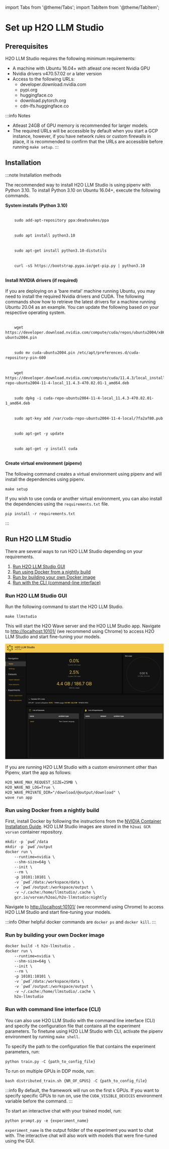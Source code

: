 import Tabs from '@theme/Tabs';
import TabItem from '@theme/TabItem';

# Set up H2O LLM Studio

## Prerequisites

H2O LLM Studio requires the following minimum requirements:

- A machine with Ubuntu 16.04+ with atleast one recent Nvidia GPU 
- Nvidia drivers v470.57.02 or a later version
- Access to the following URLs:
  - developer.download.nvidia.com
  - pypi.org
  - huggingface.co
  - download.pytorch.org
  - cdn-lfs.huggingface.co 

:::info Notes
- Atleast 24GB of GPU memory is recommended for larger models.
- The required URLs will be accessible by default when you start a GCP instance, however, if you have network rules or custom firewalls in place, it is recommended to confirm that the URLs are accessible before running `make setup`.
:::


## Installation

:::note Installation methods
<Tabs className="unique-tabs">
  <TabItem value="recommended-install" label="Recommended installation" default>
  <p>The recommended way to install H2O LLM Studio is using pipenv with Python 3.10. To install Python 3.10 on Ubuntu 16.04+, execute the following commands.</p>
  <p><b>System installs (Python 3.10)</b></p>
  <pre><code>
    sudo add-apt-repository ppa:deadsnakes/ppa   <br></br>
    sudo apt install python3.10  <br></br>
    sudo apt-get install python3.10-distutils  <br></br>
    curl -sS https://bootstrap.pypa.io/get-pip.py | python3.10 
  </code></pre>
  <p><b>Install NVIDIA drivers (if required)</b><br></br>
  If you are deploying on a 'bare metal' machine running Ubuntu, you may need to install the required Nvidia drivers and CUDA. The following commands show how to retrieve the latest drivers for a machine running Ubuntu 20.04 as an example. You can update the following based on your respective operating system.</p>
  <pre><code>
    wget https://developer.download.nvidia.com/compute/cuda/repos/ubuntu2004/x86_64/cuda-ubuntu2004.pin <br></br>
    sudo mv cuda-ubuntu2004.pin /etc/apt/preferences.d/cuda-repository-pin-600 <br></br>
    wget https://developer.download.nvidia.com/compute/cuda/11.4.3/local_installers/cuda-repo-ubuntu2004-11-4-local_11.4.3-470.82.01-1_amd64.deb <br></br>
    sudo dpkg -i cuda-repo-ubuntu2004-11-4-local_11.4.3-470.82.01-1_amd64.deb <br></br>
    sudo apt-key add /var/cuda-repo-ubuntu2004-11-4-local/7fa2af80.pub <br></br>
    sudo apt-get -y update <br></br>
    sudo apt-get -y install cuda
  </code></pre>
  <p><b>Create virtual environment (pipenv)</b>  <br></br>
  The following command creates a virtual environment using pipenv and will install the dependencies using pipenv.
  <pre><code>make setup</code></pre>
   </p>
  </TabItem>
  <TabItem value="using-requirements" label="Using requirements.txt">
  <p>If you wish to use conda or another virtual environment, you can also install the dependencies using the <code>requirements.txt</code> file. </p>
  <pre><code>pip install -r requirements.txt</code></pre>
  </TabItem>
</Tabs>
:::


## Run H2O LLM Studio

There are several ways to run H2O LLM Studio depending on your requirements.

1. [Run H2O LLM Studio GUI](#run-h2o-llm-studio-gui)
2. [Run using Docker from a nightly build](#run-using-docker-from-a-nightly-build)
3. [Run by building your own Docker image](#run-by-building-your-own-docker-image)
4. [Run with the CLI (command-line interface)](#run-with-command-line-interface-cli)

### Run H2O LLM Studio GUI

Run the following command to start the H2O LLM Studio. 

```
make llmstudio
```

This will start the H2O Wave server and the H2O LLM Studio app. Navigate to [http://localhost:10101/](http://localhost:10101/) (we recommend using Chrome) to access H2O LLM Studio and start fine-tuning your models. 

![home-screen](llm-studio-home-screen.png)

If you are running H2O LLM Studio with a custom environment other than Pipenv, start the app as follows: 

```
H2O_WAVE_MAX_REQUEST_SIZE=25MB \
H2O_WAVE_NO_LOG=True \
H2O_WAVE_PRIVATE_DIR="/download/@output/download" \
wave run app
```

### Run using Docker from a nightly build

First, install Docker by following the instructions from the [NVIDIA Container Installation Guide](https://docs.nvidia.com/datacenter/cloud-native/container-toolkit/install-guide.html#docker). H2O LLM Studio images are stored in the `h2oai GCR vorvan` container repository.

```
mkdir -p `pwd`/data
mkdir -p `pwd`/output
docker run \
    --runtime=nvidia \
    --shm-size=64g \
    --init \
    --rm \
    -p 10101:10101 \
    -v `pwd`/data:/workspace/data \
    -v `pwd`/output:/workspace/output \
    -v ~/.cache:/home/llmstudio/.cache \
    gcr.io/vorvan/h2oai/h2o-llmstudio:nightly
```

Navigate to [http://localhost:10101/](http://localhost:10101/) (we recommend using Chrome) to access H2O LLM Studio and start fine-tuning your models. 

:::info
Other helpful docker commands are `docker ps` and `docker kill`.
:::

### Run by building your own Docker image

```
docker build -t h2o-llmstudio .
docker run \
    --runtime=nvidia \
    --shm-size=64g \
    --init \
    --rm \
    -p 10101:10101 \
    -v `pwd`/data:/workspace/data \
    -v `pwd`/output:/workspace/output \
    -v ~/.cache:/home/llmstudio/.cache \
    h2o-llmstudio
```


### Run with command line interface (CLI)
You can also use H2O LLM Studio with the command line interface (CLI) and specify the configuration file that contains all the experiment parameters. To finetune using H2O LLM Studio with CLI, activate the pipenv environment by running `make shell`. 

To specify the path to the configuration file that contains the experiment parameters, run:
```
python train.py -C {path_to_config_file}
```

To run on multiple GPUs in DDP mode, run:
```
bash distributed_train.sh {NR_OF_GPUS} -C {path_to_config_file}
```

:::info
By default, the framework will run on the first `k` GPUs. If you want to specify specific GPUs to run on, use the `CUDA_VISIBLE_DEVICES` environment variable before the command.
:::

To start an interactive chat with your trained model, run:
```
python prompt.py -e {experiment_name}
```
    
`experiment_name` is the output folder of the experiment you want to chat with. The interactive chat will also work with models that were fine-tuned using the GUI.



